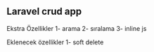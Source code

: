 ## Laravel crud app

Ekstra Özellikler
1- arama
2- sıralama
3- inline js

Eklenecek özellikler
1- soft delete
